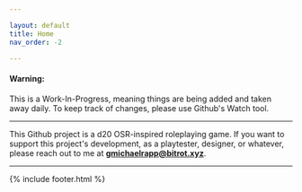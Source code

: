 ```yaml
---

layout: default
title: Home
nav_order: -2

---
```


#### Warning:
This is a Work-In-Progress, meaning things are being added and taken away daily. To keep track of changes, please use Github's Watch tool.

---


This Github project is a d20 OSR-inspired roleplaying game. If you want to support this project's development, as a playtester, designer, or whatever, please reach out to me at **gmichaelrapp@bitrot.xyz**.


---

{% include footer.html %}
